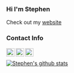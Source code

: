 ### Hi I'm Stephen

Check out my [website](https://www.stephenz.live/)

### Contact Info
[<img align="left" alt="stevez9101@gmail.com" width="22px" src="https://img.icons8.com/nolan/64/send-mass-email.png" />][email]
[<img align="left" alt="https://www.instagram.com/believein.stephen" width="22px" src="https://img.icons8.com/nolan/64/instagram-new.png" />][instagram]
[<img align="left" alt="https://grififth.github.io/" width="22px" src="https://img.icons8.com/cotton/64/000000/website--v1.png" />][website]

<br />

[![Stephen's github stats](https://github-readme-stats.vercel.app/api?username=grififth&theme=default&show_icons=true&hide_title=true&count_private=true)](https://github.com/grififth/github-readme-stats)

[email]: mailto:stevez9101@gmail.com
[instagram]: https://www.instagram.com/believein.stephen/
[website]: https://www.stephenz.live/
